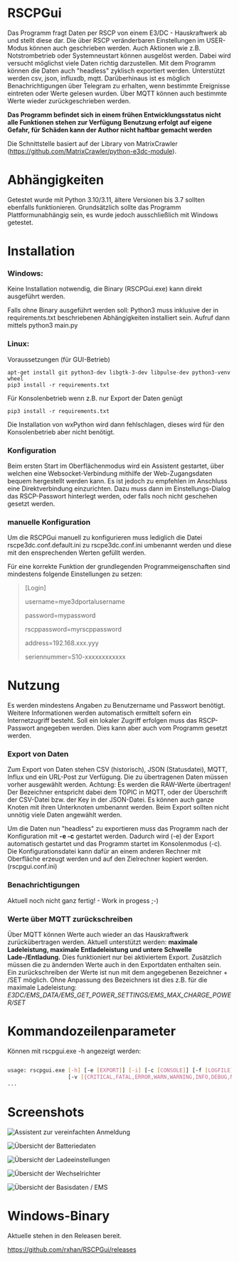 # RSCPGui
Das Programm fragt Daten per RSCP von einem E3/DC - Hauskraftwerk ab und stellt diese dar. Die über RSCP veränderbaren Einstellungen im USER-Modus können auch geschrieben werden. Auch Aktionen wie z.B. Notstrombetrieb oder Systemneustart können ausgelöst werden. Dabei wird versucht möglichst viele Daten richtig darzustellen. Mit dem Programm können die Daten auch "headless" zyklisch exportiert werden. Unterstützt werden csv, json, influxdb, mqtt. Darüberhinaus ist es möglich Benachrichtigungen über Telegram zu erhalten, wenn bestimmte Ereignisse eintreten oder Werte gelesen wurden. Über MQTT können auch bestimmte Werte wieder zurückgeschrieben werden.

**Das Programm befindet sich in einem frühen Entwicklungsstatus nicht alle Funktionen stehen zur Verfügung**
**Benutzung erfolgt auf eigene Gefahr, für Schäden kann der Author nicht haftbar gemacht werden**

Die Schnittstelle basiert auf der Library von MatrixCrawler (https://github.com/MatrixCrawler/python-e3dc-module).

# Abhängigkeiten

Getestet wurde mit Python 3.10/3.11, ältere Versionen bis 3.7 sollten ebenfalls funktionieren.
Grundsätzlich sollte das Programm Plattformunabhängig sein, es wurde jedoch ausschließlich mit Windows getestet.


# Installation

### Windows:

Keine Installation notwendig, die Binary (RSCPGui.exe) kann direkt ausgeführt werden. 

Falls ohne Binary ausgeführt werden soll:
Python3 muss inklusive der in requirements.txt beschriebenen Abhängigkeiten installiert sein.
Aufruf dann mittels python3 main.py
  
### Linux:

Voraussetzungen (für GUI-Betrieb)

    apt-get install git python3-dev libgtk-3-dev libpulse-dev python3-venv wheel
    pip3 install -r requirements.txt
    
Für Konsolenbetrieb wenn z.B. nur Export der Daten genügt

    pip3 install -r requirements.txt
    
Die Installation von wxPython wird dann fehlschlagen, dieses wird für den Konsolenbetrieb aber nicht benötigt.

### Konfiguration

Beim ersten Start im Oberflächenmodus wird ein Assistent gestartet, über welchen eine Websocket-Verbindung mithilfe der Web-Zugangsdaten bequem hergestellt werden kann. Es ist jedoch zu empfehlen im Anschluss eine Direktverbindung einzurichten. Dazu muss dann im Einstellungs-Dialog das RSCP-Passwort hinterlegt werden, oder falls noch nicht geschehen gesetzt werden.

### manuelle Konfiguration

Um die RSCPGui manuell zu konfigurieren muss lediglich die Datei rscpe3dc.conf.default.ini zu rscpe3dc.conf.ini umbenannt werden und diese mit den ensprechenden Werten gefüllt werden.

Für eine korrekte Funktion der grundlegenden Programmeigenschaften sind mindestens folgende Einstellungen zu setzen:

> [Login]
> 
> username=mye3dportalusername
> 
> password=mypassword
> 
> rscppassword=myrscppassword
> 
> address=192.168.xxx.yyy
> 
> seriennummer=S10-xxxxxxxxxxxx

# Nutzung

Es werden mindestens Angaben zu Benutzername und Passwort benötigt. 
Weitere Informationen werden automatisch ermittelt sofern ein Internetzugriff besteht.
Soll ein lokaler Zugriff erfolgen muss das RSCP-Passwort angegeben werden. 
Dies kann aber auch vom Programm gesetzt werden.

### Export von Daten

Zum Export von Daten stehen CSV (historisch), JSON (Statusdatei), MQTT, Influx und ein URL-Post zur Verfügung. Die zu übertragenen Daten müssen vorher ausgewählt werden.
Achtung: Es werden die RAW-Werte übertragen! Der Bezeichner entspricht dabei dem TOPIC in MQTT, oder der Überschrift der CSV-Datei bzw. der Key in der JSON-Datei. Es können auch ganze Knoten mit ihren Unterknoten umbenannt werden. Beim Export sollten nicht unnötig viele Daten angewählt werden.

Um die Daten nun "headless" zu exportieren muss das Programm nach der Konfiguration mit **-e -c** gestartet werden. Dadurch wird (-e) der Export automatisch gestartet und das Programm startet im Konsolenmodus (-c).
Die Konfigurationsdatei kann dafür an einem anderen Rechner mit Oberfläche erzeugt werden und auf den Zielrechner kopiert werden. (rscpgui.conf.ini)

### Benachrichtigungen

Aktuell noch nicht ganz fertig! - Work in progess ;-)

### Werte über MQTT zurückschreiben

Über MQTT können Werte auch wieder an das Hauskraftwerk zurückübertragen werden. Aktuell unterstützt werden: 
**maximale Ladeleistung, maximale Entladeleistung und untere Schwelle Lade-/Entladung.**
Dies funktioniert nur bei aktiviertem Export. Zusätzlich müssen die zu ändernden Werte auch in den Exportdaten enthalten sein. Ein zurückschreiben der Werte ist nun mit dem angegebenen Bezeichner + /SET möglich.
Ohne Anpassung des Bezeichners ist dies z.B. für die maximale Ladeleistung: 
*E3DC/EMS_DATA/EMS_GET_POWER_SETTINGS/EMS_MAX_CHARGE_POWER/SET*

# Kommandozeilenparameter

Können mit rscpgui.exe -h angezeigt werden:

```sh

usage: rscpgui.exe [-h] [-e [EXPORT]] [-i] [-c [CONSOLE]] [-f [LOGFILE]]
                   [-v [{CRITICAL,FATAL,ERROR,WARN,WARNING,INFO,DEBUG,NOTSET}]] [-l] [-p]
...
```

# Screenshots

![Assistent zur vereinfachten Anmeldung](https://github.com/rxhan/RSCPGui/blob/master/images/RSCPGUI_Assistant.PNG)

![Übersicht der Batteriedaten](https://github.com/rxhan/RSCPGui/blob/master/images/RSCPGUI_BAT.png)

![Übersicht der Ladeeinstellungen](https://github.com/rxhan/RSCPGui/blob/master/images/RSCPGUI_Ladeeinstellungen.png)

![Übersicht der Wechselrichter](https://github.com/rxhan/RSCPGui/blob/master/images/RSCPGUI_Wechselrichter.png)

![Übersicht der Basisdaten / EMS](https://github.com/rxhan/RSCPGui/blob/master/images/RSCPGUI_EMS.png)

# Windows-Binary

Aktuelle stehen in den Releasen bereit.

https://github.com/rxhan/RSCPGui/releases

# 
